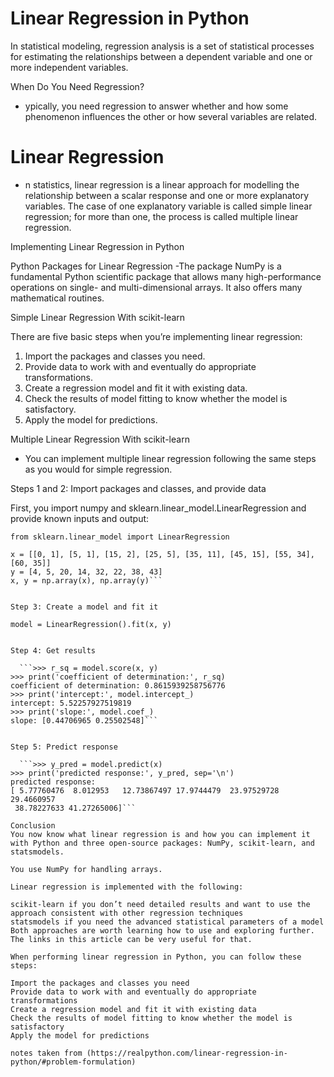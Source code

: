# Linear Regression in Python

In statistical modeling, regression analysis is a set of statistical processes for estimating the relationships between a dependent variable and one or more independent variables.

When Do You Need Regression?
- ypically, you need regression to answer whether and how some phenomenon influences the other or how several variables are related.

# Linear Regression
- n statistics, linear regression is a linear approach for modelling the relationship between a scalar response and one or more explanatory variables. The case of one explanatory variable is called simple linear regression; for more than one, the process is called multiple linear regression.

Implementing Linear Regression in Python

Python Packages for Linear Regression
-The package NumPy is a fundamental Python scientific package that allows many high-performance operations on single- and multi-dimensional arrays. It also offers many mathematical routines. 

Simple Linear Regression With scikit-learn

There are five basic steps when you’re implementing linear regression:

1. Import the packages and classes you need.
2. Provide data to work with and eventually do appropriate transformations.
3. Create a regression model and fit it with existing data.
4. Check the results of model fitting to know whether the model is satisfactory.
5. Apply the model for predictions.


Multiple Linear Regression With scikit-learn

- You can implement multiple linear regression following the same steps as you would for simple regression.

Steps 1 and 2: Import packages and classes, and provide data

 First, you import numpy and sklearn.linear_model.LinearRegression and provide known inputs and output:

```import numpy as np
from sklearn.linear_model import LinearRegression

x = [[0, 1], [5, 1], [15, 2], [25, 5], [35, 11], [45, 15], [55, 34], [60, 35]]
y = [4, 5, 20, 14, 32, 22, 38, 43]
x, y = np.array(x), np.array(y)```


Step 3: Create a model and fit it

model = LinearRegression().fit(x, y)


Step 4: Get results

  ```>>> r_sq = model.score(x, y)
>>> print('coefficient of determination:', r_sq)
coefficient of determination: 0.8615939258756776
>>> print('intercept:', model.intercept_)
intercept: 5.52257927519819
>>> print('slope:', model.coef_)
slope: [0.44706965 0.25502548]```


Step 5: Predict response

  ```>>> y_pred = model.predict(x)
>>> print('predicted response:', y_pred, sep='\n')
predicted response:
[ 5.77760476  8.012953   12.73867497 17.9744479  23.97529728 29.4660957
 38.78227633 41.27265006]```  

Conclusion
You now know what linear regression is and how you can implement it with Python and three open-source packages: NumPy, scikit-learn, and statsmodels.

You use NumPy for handling arrays.

Linear regression is implemented with the following:

scikit-learn if you don’t need detailed results and want to use the approach consistent with other regression techniques
statsmodels if you need the advanced statistical parameters of a model
Both approaches are worth learning how to use and exploring further. The links in this article can be very useful for that.

When performing linear regression in Python, you can follow these steps:

Import the packages and classes you need
Provide data to work with and eventually do appropriate transformations
Create a regression model and fit it with existing data
Check the results of model fitting to know whether the model is satisfactory
Apply the model for predictions

notes taken from (https://realpython.com/linear-regression-in-python/#problem-formulation)

